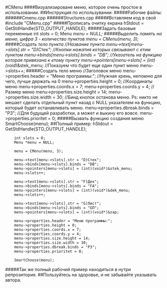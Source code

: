 #CMenu
####Визуализироване меню, которое очень простое в использовании.
##Инструкция по использувании:
#####Рабочие файлы:
######Cmenu.cpp
######Structures.cpp
#####Вставляем код в свой
        #include "CMenu.cpp"
#####Прописать очитку екрана
        hStdout = GetStdHandle(STD_OUTPUT_HANDLE);
#####Задать базовые переменные
        int slots = 0;
        Menu *menu = NULL;
#####Выделить память на меню, цифра 3 - количество пунктов
        menu = CMenu(menu, 3);
#####Создать тело пункта
        //Название пункта
        menu->text[menu->slots].str = "D)Стек";
        //Кнопки нажатия которых связывают с етим пунктом
        menu->binds[menu->slots].binds = "DВ";
        //Указатель на функцию которая привязана к етому пункту
        menu->pointers[menu->slots] = (int)(void*)&stek_menu;
        //Показуем что будет еще один пункт меню
        menu->slots++;
#####Создать тело меню
        //Заголовок меню
        menu->properties.header = "Меню программы:";
        //Нужная хрень, непомню для чего, лучше держать на 0
        menu->properties.height = 0;
        //Координаты меню
        menu->properties.coords.x = 7;
        menu->properties.coords.y = 4;
        //Размер меню
        menu->properties.size.height = 14;
        menu->properties.size.width = 30;
        //Бинд кнопок останова меню. Ps: никто не мешает сделать отдельный пункт 
        назад с NULL указателем на функцию, который будет останавливать меню.
        menu->properties.dbreak.binds = "PЗ";
        //Для будущей разработки, а может и выкину его вовсе.
        menu->properties.prioritet = 0;
#####Вызвать функцию создания меню
        SmartChoose(menu);
##Полный пример:
        hStdout = GetStdHandle(STD_OUTPUT_HANDLE);
        
        int slots = 0;
        Menu *menu = NULL;

        menu = CMenu(menu, 3);

        menu->text[menu->slots].str = "D)Стек";
        menu->binds[menu->slots].binds = "DВ";
        menu->pointers[menu->slots] = (int)(void*)&stek_menu;
        menu->slots++;

        menu->text[menu->slots].str = "F)Дек";
        menu->binds[menu->slots].binds = "FА";
        menu->pointers[menu->slots] = (int)(void*)&dek_menu;
        menu->slots++;

        menu->text[menu->slots].str = "G)Лист";
        menu->binds[menu->slots].binds = "GП";
        menu->pointers[menu->slots] = (int)(void*)&sap;

        menu->properties.header = "Меню программы:";
        menu->properties.height = 0;
        menu->properties.coords.x = 7;
        menu->properties.coords.y = 4;
        menu->properties.size.height = 14;
        menu->properties.size.width = 30;
        menu->properties.dbreak.binds = "PЗ";
        menu->properties.prioritet = 0;

        SmartChoose(menu);
#####Так же полный рабочий пример находиться в нутри репрозитория.
##Пользуйтесь на здоровье, и не забывайте указывать автора.
